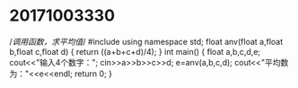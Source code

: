 # 20171003330
/*调用函数，求平均值*/
#include <iostream>
using namespace std;
float anv(float a,float b,float c,float d)
{
	return ((a+b+c+d)/4);
}
int main()
{
	float a,b,c,d,e;
	cout<<"输入4个数字：";
	cin>>a>>b>>c>>d;
	e=anv(a,b,c,d);
	cout<<"平均数为："<<e<<endl; 
	return 0;
}
